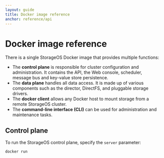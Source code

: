 ```yaml
---
layout: guide
title: Docker image reference
anchor: reference/api
---
```


# Docker image reference

There is a single StorageOS Docker image that provides multiple functions:

* The **control plane** is responsible for cluster configuration and administration.  It contains the API, the Web console, scheduler, message bus and key-value store persistence.
* The **data plane** handles all data access.  It is made up of various components such as the director, DirectFS, and pluggable storage drivers.
* The **docker client** allows any Docker host to mount storage from a remote StorageOS cluster.
* The **command-line interface (CLI)** can be used for administration and maintenance tasks.

## Control plane

To run the StorageOS control plane, specify the `server` parameter:

```
docker run
```
